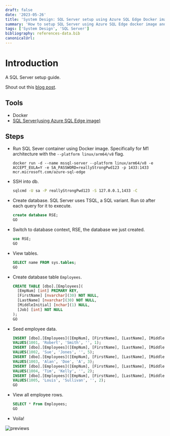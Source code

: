 ```yaml
---
draft: false
date: '2023-05-26'
title: 'System Design: SQL Server setup using Azure SQL Edge Docker image'
summary: 'How to setup SQL Server using Azure SQL Edge docker image and check its working correctly. Snippets of TSQL'
tags: ['System Design', 'SQL Server']
bibliography: references-data.bib
canonicalUrl:
---
```


# Introduction

A SQL Server setup guide.

Shout out this [blog post](https://www.mssqltips.com/sqlservertip/7432/sql-cheat-sheet-sql-server-tsql-commands/).

## Tools

- Docker
- [SQL Server(using Azure SQL Edge image)](https://hub.docker.com/_/microsoft-azure-sql-edge)

## Steps

- Run SQL Sever container using Docker image. Specifically for M1
  architecture with the `--platform linux/arm64/v8` flag.

  ```ssh
  docker run -d --name mssql-server --platform linux/arm64/v8 -e ACCEPT_EULA=Y -e SA_PASSWORD=reallyStrongPwd123 -p 1433:1433 mcr.microsoft.com/azure-sql-edge
  ```

- SSH into db.

  ```sh
  sqlcmd -U sa -P reallyStrongPwd123 -S 127.0.0.1,1433 -C
  ```

- Create database. SQL Server uses TSQL, a SQL variant. Run `GO` after each query
  for it to execute.

  ```sql
  create database RSE;
  GO
  ```

- Switch to database context, RSE, the database we just created.

  ```sql
  use RSE;
  GO
  ```

- View tables.

  ```sql
  SELECT name FROM sys.tables;
  GO
  ```

- Create database table `Employees`.

  ```sql
  CREATE TABLE [dbo].[Employees](
    [EmpNum] [int] PRIMARY KEY,
    [FirstName] [nvarchar](30) NOT NULL,
    [LastName] [nvarchar](30) NOT NULL,
    [MiddleInitial] [nchar](1) NULL,
    [Job] [int] NOT NULL
  );
  GO
  ```

- Seed employee data.

  ```sql
  INSERT [dbo].[Employees]([EmpNum], [FirstName], [LastName], [MiddleInitial], [Job])
  VALUES(1001, 'Robert', 'Smith', '', 1);
  INSERT [dbo].[Employees]([EmpNum], [FirstName], [LastName], [MiddleInitial], [Job])
  VALUES(1002, 'Sue', 'Jones', '', 5);
  INSERT [dbo].[Employees]([EmpNum], [FirstName], [LastName], [MiddleInitial], [Job])
  VALUES(1003, 'Alan', 'Doe', 'A', 3);
  INSERT [dbo].[Employees]([EmpNum], [FirstName], [LastName], [MiddleInitial], [Job])
  VALUES(1004, 'Tim', 'Kelly', '', 2);
  INSERT [dbo].[Employees]([EmpNum], [FirstName], [LastName], [MiddleInitial], [Job])
  VALUES(1005, 'Louis', 'Sullivan', '', 2);
  GO
  ```

- View all employee rows.

  ```sql
  SELECT * From Employees;
  GO
  ```

- Voila!

![previews](https://i.imgur.com/QGasihe.png)
